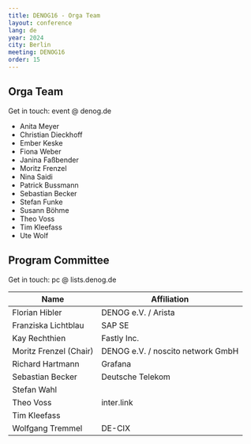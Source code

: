 ```yaml
---
title: DENOG16 - Orga Team
layout: conference
lang: de
year: 2024
city: Berlin
meeting: DENOG16
order: 15
---
```


## Orga Team
Get in touch: event @ denog.de

- Anita Meyer 
- Christian Dieckhoff
- Ember Keske
- Fiona Weber
- Janina Faßbender
- Moritz Frenzel
- Nina Saidi
- Patrick Bussmann
- Sebastian Becker
- Stefan Funke
- Susann Böhme
- Theo Voss
- Tim Kleefass
- Ute Wolf


## Program Committee

Get in touch: pc @ lists.denog.de

| Name                   | Affiliation                       |
|------------------------|-----------------------------------|
| Florian Hibler         | DENOG e.V. / Arista               |
| Franziska Lichtblau    | SAP SE                            |
| Kay Rechthien          | Fastly Inc.                       |
| Moritz Frenzel (Chair) | DENOG e.V. / noscito network GmbH |
| Richard Hartmann       | Grafana                           |
| Sebastian Becker       | Deutsche Telekom                  |
| Stefan Wahl            |                                   |
| Theo Voss              | inter.link                        |
| Tim Kleefass           |                                   |
| Wolfgang Tremmel       | DE-CIX                            |

